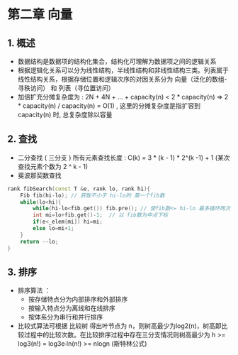 # 第二章 向量

## 1. 概述
- 数据结构是数据项的结构化集合，结构化可理解为数据项之间的逻辑关系
- 根据逻辑化关系可以分为线性结构，半线性结构和非线性结构三类。列表属于线性结构关系，根据存储位置和逻辑次序的对因关系分为 向量（泛化的数组-寻秩访问） 和 列表（寻位置访问）
- 加倍扩充分摊复杂度为 : 2N + 4N + ... + capacity(n) < 2 * capacity(n) => 2 * capacity(n) / capacity(n) = O(1) , 这里的分摊复杂度是指扩容到capacity(n) 时, 总复杂度除以容量

## 2. 查找
- 二分查找 ( 三分支 ) 所有元素查找长度 : C(k) = 3 * (k - 1) * 2^(k -1) + 1 (某次查找元素个数为 2 ^ k - 1)
- 斐波那契数查找
```c++
rank fibSearch(const T &e, rank lo, rank hi){
    Fib fib(hi-lo); // 获取不小于 hi-lo的 第一个fib数
    while(lo<hi){
        while(hi-lo<fib.get()) fib.pre(); // 使fib数<= hi-lo 最多循环两次 
        int mi=lo+fib.get()-1;  // 以 fib数为中点下标
        if(e<_elem[mi]) hi=mi;
        else lo=mi+1;
    }
    return --lo;	
}
```

## 3. 排序
- 排序算法 ： 
    - 按存储特点分为内部排序和外部排序
    - 按输入特点分为离线和在线排序
    - 按体系分为串行和并行排序
- 比较式算法可根据 比较树 得出叶节点为 n，则树高最少为log2(n)，树高即比较过程中的比较次数。在比较排序过程中存在三分支情况则树高最少为 h >= log3(n!) = log3e∙ln(n!) >= nlogn (斯特林公式)